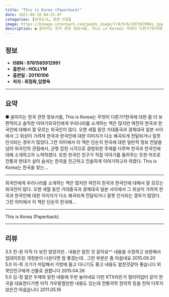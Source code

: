 ```yaml
---
title: "This is Korea (Paperback)"
date: 2021-08-10 04:25:47
categories: [외국도서, 경영-인문]
image: https://bimage.interpark.com/goods_image/7/0/9/6/207267096s.jpg
description: ● 쏟아지는 한국 관련 정보서들, This is Korea는 무엇이 다른가?한국에 대한 좀 더 보편적이고 솔직한 이야기외국인에게 우리나라를 소개하는 책은 많지만 여전히 한국과 한국인에 대해서 잘 모르는 외국인이 많다. 오랜 세월 동안 거대중국과 경제대국 일본 사이에서 그 위상이 가려져
---
```


## **정보**

- **ISBN : 9781565912991**
- **출판사 : HOLLYM**
- **출판일 : 20110106**
- **저자 : 최정화,임향옥**

------



## **요약**

●  쏟아지는 한국 관련 정보서들, This is Korea는 무엇이 다른가?한국에 대한 좀 더 보편적이고 솔직한 이야기외국인에게 우리나라를 소개하는 책은 많지만 여전히 한국과 한국인에 대해서 잘 모르는 외국인이 많다. 오랜 세월 동안 거대중국과 경제대국 일본 사이에서 그 위상이 가려져 한국과 한국인에 대한 이미지가 다소 왜곡되게 전달되거나 잘못 인식되는 경우가 많았다.그런 의미에서 이 책은 단순히 한국에 대한 일반적 정보 전달을 넘어 외국인의 관점에서, 균형 잡힌 시각으로 광범위한 주제를 다루며 한국과 한국인에 대해 소개하고자 노력하였다. 또한 한국인 친구가 직접 이야기를 들려주는 듯한 어조로 전통과 현대가 살아 숨쉬는 한국을 친근하고 진솔하게 이야기하고자 하였다. This is Korea는 한국을 찾는...

------

외국인에게 우리나라를 소개하는 책은 많지만 여전히 한국과 한국인에 대해서 잘 모르는 외국인이 많다. 오랜 세월 동안 거대중국과 경제대국 일본 사이에서 그 위상이 가려져 한국과 한국인에 대한 이미지가 다소 왜곡되게 전달되거나 잘못 인식되는 경우가 많았다. 그런 의미에서 이 책은 단순히 한국에... 

------


This is Korea (Paperback) 

------


## **리뷰** 

3.5 전-원 아직 다 보진 않았지만.. 내용은 알찬 것 같아요^^ 내용을 수정하고 보완해서 업데이트된 개정본이 나온다면 참 좋겠는데.. 그런 부분은 좀 아쉽네요 2015.09.20 <br/>5.0 이-희 크기가 아담해서 가방에 들고 다니기도 좋고 내용도 알찬것같아 좋습니다 외쿡인친구에게 선물로 권합니다 2015.04.26 <br/>5.0 김-정 얇은 두께와 알찬 내용에 두번 놀라네요 다만 KTX라든가 얼리어답터 같이 한국을 대표한다기엔 아직 갸우뚱할만한 내용도 있는데 전통의학 한의학 등을 전혀 다루지 않은건 아쉽습니다 2011.05.16 <br/>